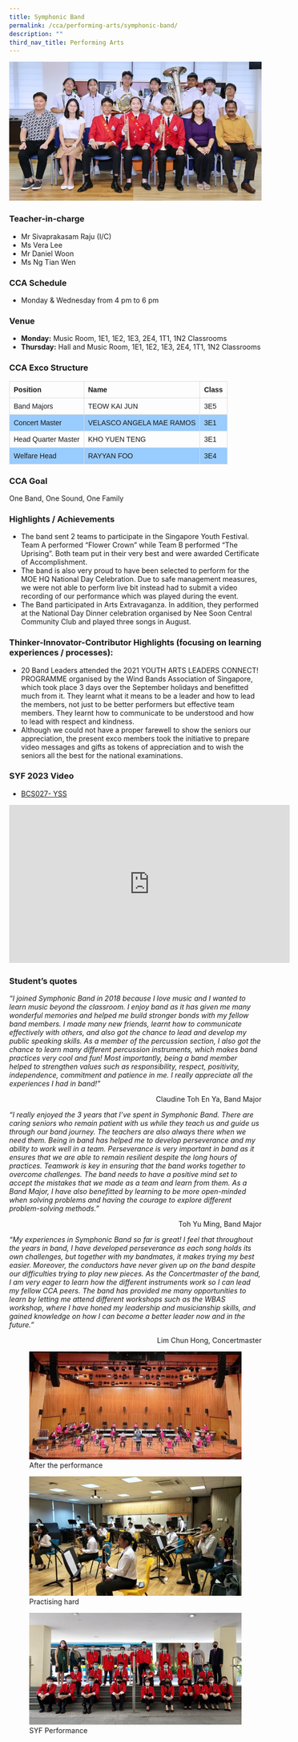 ```yaml
---
title: Symphonic Band
permalink: /cca/performing-arts/symphonic-band/
description: ""
third_nav_title: Performing Arts
---
```

![](/images/StudDevelopment/CCAs/PerformingArts/Band/concert%20band_2023.JPG)

### Teacher-in-charge
* Mr Sivaprakasam Raju (I/C)
* Ms Vera Lee
* Mr Daniel Woon
* Ms Ng Tian Wen

### CCA Schedule

* Monday &amp; Wednesday from 4 pm to 6 pm

### Venue
* **Monday:** Music Room, 1E1, 1E2, 1E3, 2E4, 1T1, 1N2 Classrooms
* **Thursday:** Hall and Music Room, 1E1, 1E2, 1E3, 2E4, 1T1, 1N2 Classrooms

### CCA Exco Structure

<style>
table {
  font-family: arial, sans-serif;
  border-collapse: collapse;
  width: 100%;
}

td, th {
  border: 1px solid #dddddd;
  text-align: left;
  padding: 8px;
}

tr:nth-child(even) {
  background-color: #99ccff;
}
</style>



| Position  | Name | Class |
| -------- | -------- | -------- |
| Band Majors     | TEOW KAI JUN      | 3E5     |
| Concert Master     | VELASCO ANGELA MAE RAMOS      | 3E1     |
| Head Quarter Master     | 	KHO YUEN TENG      | 3E1     |
| Welfare Head     | 	RAYYAN FOO      | 3E4     |


### CCA Goal

One Band, One Sound, One Family

### Highlights / Achievements

* The band sent 2 teams to participate in the Singapore Youth Festival. Team A performed “Flower Crown” while Team B performed “The Uprising”. Both team put in their very best and were awarded Certificate of Accomplishment.
* The band is also very proud to have been selected to perform for the MOE HQ National Day Celebration. Due to safe management measures, we were not able to perform live bit instead had to submit a video recording of our performance which was played during the event.
* The Band participated in Arts Extravaganza. In addition, they performed at the National Day Dinner celebration organised by Nee Soon Central Community Club and played three songs in August.

### Thinker-Innovator-Contributor Highlights (focusing on learning experiences / processes):

* 20 Band Leaders attended the 2021 YOUTH ARTS LEADERS CONNECT! PROGRAMME organised by the Wind Bands Association of Singapore, which took place 3 days over the September holidays and benefitted much from it.  They learnt what it means to be a leader and how to lead the members, not just to be better performers but effective team members. They learnt how to communicate to be understood and how to lead with respect and kindness.
* Although we could not have a proper farewell to show the seniors our appreciation, the present exco members took the initiative to prepare video messages and gifts as tokens of appreciation and to wish the seniors all the best for the national examinations.

### SYF 2023 Video

* [BCS027- YSS](https://youtu.be/BbCkIduudWo)

<iframe allowfullscreen="" allow="accelerometer; autoplay; clipboard-write; encrypted-media; gyroscope; picture-in-picture; web-share" frameborder="0" title="YouTube video player" src="https://www.youtube.com/embed/BbCkIduudWo" height="315" width="560"></iframe>

### Student’s quotes

*“I joined Symphonic Band in 2018 because I love music and I wanted to learn music beyond the classroom. I enjoy band as it has given me many wonderful memories and helped me build stronger bonds with my fellow band members. I made many new friends, learnt how to communicate effectively with others, and also got the chance to lead and develop my public speaking skills. As a member of the percussion section, I also got the chance to learn many different percussion instruments, which makes band practices very cool and fun! Most importantly, being a band member helped to strengthen values such as responsibility, respect, positivity, independence, commitment and patience in me. I really appreciate all the experiences I had in band!”*

<div style="text-align:right">Claudine Toh En Ya, Band Major</div>

*“I really enjoyed the 3 years that I’ve spent in Symphonic Band. There are caring seniors who remain patient with us while they teach us and guide us through our band journey. The teachers are also always there when we need them. Being in band has helped me to develop perseverance and my ability to work well in a team. Perseverance is very important in band as it ensures that we are able to remain resilient despite the long hours of practices. Teamwork is key in ensuring that the band works together to overcome challenges. The band needs to have a positive mind set to accept the mistakes that we made as a team and learn from them. As a Band Major, I have also benefitted by learning to be more open-minded when solving problems and having the courage to explore different problem-solving methods.”*

<div style="text-align:right">Toh Yu Ming, Band Major</div>


*“My experiences in Symphonic Band so far is great! I feel that throughout the years in band, I have developed perseverance as each song holds its own challenges, but together with my bandmates, it makes trying my best easier. Moreover, the conductors have never given up on the band despite our difficulties trying to play new pieces. As the Concertmaster of the band, I am very eager to learn how the different instruments work so I can lead my fellow CCA peers. The band has provided me many opportunities to learn by letting me attend different workshops such as the WBAS workshop, where I have honed my leadership and musicianship skills, and gained knowledge on how I can become a better leader now and in the future.”* 

<div style="text-align:right">Lim Chun Hong, Concertmaster</div>

<figure><img src="/images/StudDevelopment/CCAs/PerformingArts/Band/Band-3.jpeg"><figcaption>After the performance</figcaption></figure>

<figure><img src="/images/StudDevelopment/CCAs/PerformingArts/Band/Band-2.jpeg"><figcaption>Practising hard</figcaption></figure>

<figure><img src="/images/StudDevelopment/CCAs/PerformingArts/Band/Band-1.jpeg"><figcaption>SYF Performance</figcaption></figure>